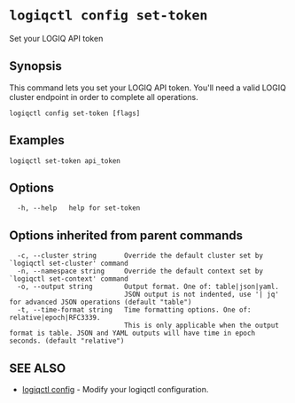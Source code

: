 # `logiqctl config set-token`

Set your LOGIQ API token

## Synopsis


This command lets you set your LOGIQ API token. You'll need a valid LOGIQ cluster endpoint in order to complete all operations. 
		

```
logiqctl config set-token [flags]
```

## Examples

```
logiqctl set-token api_token
```

## Options

```
  -h, --help   help for set-token
```

## Options inherited from parent commands

```
  -c, --cluster string       Override the default cluster set by `logiqctl set-cluster' command
  -n, --namespace string     Override the default context set by `logiqctl set-context' command
  -o, --output string        Output format. One of: table|json|yaml. 
                             JSON output is not indented, use '| jq' for advanced JSON operations (default "table")
  -t, --time-format string   Time formatting options. One of: relative|epoch|RFC3339. 
                             This is only applicable when the output format is table. JSON and YAML outputs will have time in epoch seconds. (default "relative")
```

## SEE ALSO

* [logiqctl config](/config/logiqctl_config)	 - Modify your logiqctl configuration.

